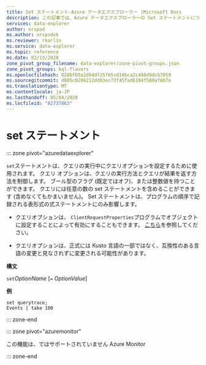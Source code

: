 ```yaml
---
title: Set ステートメント-Azure データエクスプローラー |Microsoft Docs
description: この記事では、Azure データエクスプローラーの Set ステートメントについて説明します。
services: data-explorer
author: orspod
ms.author: orspodek
ms.reviewer: rkarlin
ms.service: data-explorer
ms.topic: reference
ms.date: 02/13/2020
zone_pivot_group_filename: data-explorer/zone-pivot-groups.json
zone_pivot_groups: kql-flavors
ms.openlocfilehash: 028bfb5a2d0ddf25f65cd16bca2c498d9dcb7059
ms.sourcegitcommit: d885c0204212dd83ec73f45fad6184f580af6b7e
ms.translationtype: MT
ms.contentlocale: ja-JP
ms.lasthandoff: 05/04/2020
ms.locfileid: "82737863"
---
```

# <a name="set-statement"></a>set ステートメント

::: zone pivot="azuredataexplorer"

`set`ステートメントは、クエリの実行中にクエリオプションを設定するために使用されます。
クエリ オプションは、クエリの実行方法とクエリが結果を返す方法を制御します。 ブール型のフラグ (既定ではオフ)、または整数値を持つことができます。 クエリには任意の数の set ステートメントを含めることができます (含めなくてもかまいません)。 Set ステートメントは、プログラムの順序で記録される表形式の式ステートメントにのみ影響します。

* クエリオプションは、 `ClientRequestProperties`プログラムでオブジェクトに設定することによって有効にすることもできます。 [こちら](../api/netfx/request-properties.md)を参照してください。
  
* クエリオプションは、正式には Kusto 言語の一部ではなく、互換性のある言語の変更と見なされずに変更される可能性があります。

**構文**

`set`*OptionName* [`=` *OptionValue*]

**例**

```kusto
set querytrace;
Events | take 100
```

::: zone-end

::: zone pivot="azuremonitor"

この機能は、ではサポートされていません Azure Monitor

::: zone-end
